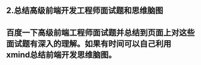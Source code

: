 <h2>2.总结高级前端开发工程师面试题和思维脑图
<h2>
<p>百度一下高级前端工程师面试题并总结到页面上对这些面试题有深入的理解。如果有时间可以自己利用xmind总结前端开发思维脑图。
</p>


